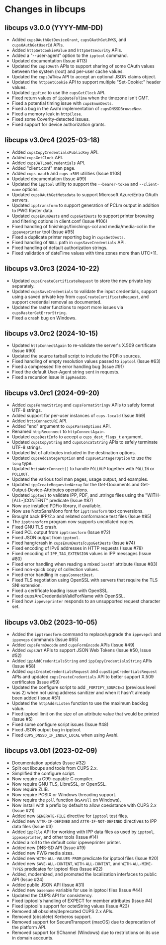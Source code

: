 Changes in libcups
==================

libcups v3.0.0 (YYYY-MM-DD)
---------------------------

- Added `cupsOAuthGetDeviceGrant`, `cupsOAuthGetJWKS`, and `cupsOAuthGetUserId`
  APIs.
- Added `httpGetCookieValue` and `httpGetSecurity` APIs.
- Added a "--user-agent" option to the `ipptool` command.
- Updated documentation (Issue #113)
- Updated the `cupsOAuth` APIs to support sharing of some OAuth values between
  the system (root) and per-user cache values.
- Updated the `cupsJWTNew` API to accept an optional JSON claims object.
- Updated the `httpSetCookie` API to support multiple "Set-Cookie:" header
  values.
- Updated `ippfind` to use the `cupsGetClock` API.
- Fixed return values of `ippDateToTime` when the timezone isn't GMT.
- Fixed a potential timing issue with `cupsEnumDests`.
- Fixed a bug in the Avahi implementation of `cupsDNSSDBrowseNew`.
- Fixed a memory leak in `httpClose`.
- Fixed some Coverity-detected issues.
- Fixed support for device authorization grants.


libcups v3.0rc4 (2025-03-18)
----------------------------

- Added `cupsCopyCredentialsPublicKey` API.
- Added `cupsGetClock` API.
- Added `cupsJWTLoadCredentials` API.
- Added "client.conf" man page.
- Added `cups-oauth` and `cups-x509` utilities (Issue #108)
- Updated documentation (Issue #99)
- Updated the `ipptool` utility to support the `--bearer-token` and
  `--client-name` options.
- Updated `cupsOAuthGetMetadata` to support Microsoft Azure/Entra OAuth
  servers.
- Updated `ipptransform` to support generation of PCLm output in addition to PWG
  Raster data.
- Updated `cupsEnumDests` and `cupsGetDests` to support printer browsing and
  filtering options in client.conf (Issue #106)
- Fixed handling of finishings/finishings-col and media/media-col in the
  `ippeveprinter` tool (Issue #95)
- Fixed a duplicate printer reporting bug in `cupsGetDests`.
- Fixed handling of `NULL` path in `cupsSaveCredentials` API.
- Fixed handling of default authorization strings.
- Fixed validation of dateTime values with time zones more than UTC+11.


libcups v3.0rc3 (2024-10-22)
----------------------------

- Updated `cupsCreateCertificateRequest` to store the new private key
  separately.
- Updated `cupsSaveCredentials` to validate the input credentials, support
  using a saved private key from `cupsCreateCertificateRequest`, and support
  credential removal as documented.
- Updated the raster functions to report more issues via
  `cupsRasterGetErrorString`.
- Fixed a crash bug on Windows.


libcups v3.0rc2 (2024-10-15)
----------------------------

- Updated `httpConnectAgain` to re-validate the server's X.509 certificate
  (Issue #90)
- Updated the source tarball script to include the PDFio sources.
- Fixed handling of empty resolution values passed to `ipptool` (Issue #63)
- Fixed a compressed file error handling bug (Issue #91)
- Fixed the default User-Agent string sent in requests.
- Fixed a recursion issue in `ippReadIO`.


libcups v3.0rc1 (2024-09-20)
----------------------------

- Added `cupsFormatString` and `cupsFormatStringv` APIs to safely format UTF-8
  strings.
- Added support for per-user instances of `cups-locald` (Issue #69)
- Added `httpConnectURI` API.
- Added "end" argument to `cupsParseOptions` API.
- Renamed `httpReconnect` to `httpConnectAgain`.
- Updated `cupsDestInfo` to accept a `cups_dest_flags_t` argument.
- Updated `cupsCopyString` and `cupsConcatString` APIs to safely terminate UTF-8
  strings.
- Updated list of attributes included in the destination options.
- Updated `cupsAddIntegerOption` and `cupsGetIntegerOption` to use the `long`
  type.
- Updated `httpAddrConnect()` to handle `POLLHUP` together with `POLLIN` or
  `POLLOUT`.
- Updated the various tool man pages, usage output, and examples.
- Updated `ippCreateRequestedArray` for the Get-Documents and
  Get-Output-Device-Attributes operations.
- Updated `ipptool` to validate IPP, PDF, and .strings files using the
  "WITH-[ALL-]CONTENT" predicate (Issue #87)
- Now use installed PDFio library, if available.
- Now use NotoSansMono font for `ipptransform` text conversions.
- Brought back IPP/2.x and related conformance test files (Issue #85)
- The `ipptransform` program now supports uncollated copies.
- Fixed GNU TLS crash.
- Fixed PCL output from `ipptransform` (Issue #72)
- Fixed JSON output from `ipptool`.
- Fixed hang/crash in `cupsEnumDests`/`cupsGetDests` (Issue #74)
- Fixed encoding of IPv6 addresses in HTTP requests (Issue #78)
- Fixed encoding of `IPP_TAG_EXTENSION` values in IPP messages (Issue #80)
- Fixed error handling when reading a mixed `1setOf` attribute (Issue #83)
- Fixed non-quick copy of collection values.
- Fixed error handling in `cupsConnectDest`.
- Fixed TLS negotiation using OpenSSL with servers that require the TLS SNI
  extension.
- Fixed a certificate loading issue with OpenSSL.
- Fixed cupsAreCredentialsValidForName with OpenSSL.
- Fixed how `ippeveprinter` responds to an unsupported request character set.


libcups v3.0b2 (2023-10-05)
---------------------------

- Added the `ipptransform` command to replace/upgrade the `ippevepcl` and
  `ippeveps` commands (Issue #65)
- Added `cupsFormDecode` and `cupsFormEncode` APIs (Issue #49)
- Added `cupsJWT` APIs to support JSON Web Tokens (Issue #50, Issue #52)
- Added `ippAddCredentialsString` and `ippCopyCredentialsString` APIs
  (Issue #58)
- Added `cupsCreateCredentialsRequest` and `cupsSignCredentialsRequest` APIs and
  updated `cupsCreateCredentials` API to better support X.509 certificates
  (Issue #59)
- Updated the configure script to add `_FORTIFY_SOURCE=3` (previous level was 2)
  when not using address sanitizer and when it hasn't already been added
  (Issue #51)
- Updated the `httpAddrListen` function to use the maximum backlog value.
- Fixed ipptool limit on the size of an attribute value that would be printed
  (Issue #5)
- Fixed some configure script issues (Issue #48)
- Fixed JSON output bug in ipptool.
- Fixed `CUPS_DNSSD_IF_INDEX_LOCAL` when using Avahi.


libcups v3.0b1 (2023-02-09)
---------------------------

- Documentation updates (Issue #32)
- Split out libcups and tools from CUPS 2.x.
- Simplified the configure script.
- Now require a C99-capable C compiler.
- Now require GNU TLS, LibreSSL, or OpenSSL.
- Now require ZLIB.
- Now require POSIX or Windows threading support.
- Now require the `poll` function (`WSAPoll` on Windows).
- Now install with a prefix by default to allow coexistance with CUPS 2.x
  (Issue #21)
- Added new `GENERATE-FILE` directive for `ipptool` test files.
- Added new `ATTR-IF-DEFINED` and `ATTR-IF-NOT-DEFINED` directives to IPP data
  files (Issue #3)
- Added `ippFile` API for working with IPP data files as used by `ipptool`,
  `ippexeprinter`, and other tools (Issue #14)
- Added a roll to the default color ippeveprinter printer.
- Added new DNS-SD API (Issue #19)
- Added new PWG media sizes.
- Added new `WITH-ALL-VALUES-FROM` predicate for ipptool files (Issue #20)
- Added new `SAVE-ALL-CONTENT`, `WITH-ALL-CONTENT`, and `WITH-ALL-MIME-TYPES`
  predicates for ipptool files (Issue #22)
- Added, modernized, and promoted the localization interfaces to public API
  (Issue #24)
- Added public JSON API (Issue #31)
- Added new `basename` variable for use in ipptool files (Issue #44)
- Updated the CUPS API for consistency.
- Fixed ipptool's handling of EXPECT for member attributes (Issue #4)
- Fixed ipptool's support for octetString values (Issue #23)
- Removed all obsolete/deprecated CUPS 2.x APIs.
- Removed (obsolete) Kerberos support.
- Removed support for SecureTransport (macOS) due to deprecation of the platform
  API.
- Removed support for SChannel (Windows) due to restrictions on its use in
  domain accounts.

